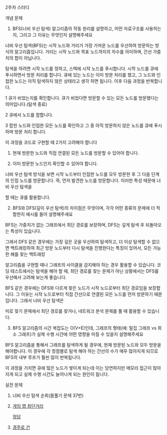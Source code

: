 2주차 스터디

개념 문제

1. BFS(너비 우선 탐색) 알고리즘의 작동 원리를 설명하고, 어떤 자료구조를 사용하는지, 그리고 그 이유는 무엇인지 설명해주세요

너비 우선 탐색(BFS)는 시작 노드와 거리가 가장 가까운 노드를 우선하여 방문하는 방식의 알고리즘입니다. 거리는 시작 노드와 목표 노드까지의 차수를 의미하며, 간선 가중치의 합이 아닙니다.

탐색을 하려면 시작 노드를 정하고, 스택에 시작 노드를 푸시합니다. 시작 노드를 큐에 푸시하면서 방문 처리를 합니다. 큐에 있는 노드는 이미 방문 처리를 했고, 그 노드와 인접한 노드는 아직
탐색하지 않은 상태라고 생각 하면 됩니다. 이후 다음 과정을 반복합니다.

1 큐가 비었는지를 확인합니다. 큐가 비었다면 방문할 수 있는 모든 노드를 방문했다는 의미입니다.(탐색 종료)

2 큐에서 노드를 팝합니다.

3 팝한 노드와 인접한 모든 노드를 확인하고 그 중 아직 방문하지 않은 노드를 큐에 푸시하며 방문 처리 합니다.

이 과정을 코드로 구현할 때 2가지 고려해야 합니다

1) 현재 방문한 노드와 직접 연결된 모든 노드를 방문할 수 있어야 합니다.

2) 이미 방문한 노드인지 확인할 수 있어야 합니다.

너비 우선 탐색 방식을 보면 시작 노드부터 인접한 노드를 모두 방문한 후 그 다음 단계의 인접 노드를 방문합니다. 즉, 먼저 발견한 노드를 방문합니다. 이러한 특성 때문에 너비 우선 탐색을

할 때는 큐를 활용합니다.

2. BFS와 DFS(깊이 우선 탐색)의 차이점은 무엇이며, 각각 어떤 종류의 문제에 더 적합한지 예시를 들어 설명해주세요

BFS는 가중치가 없는 그래프에서 최단 경로를 보장하며, DFS는 깊게 탐색 후 되돌아오는 특성이 있습니다.

그래서 DFS 같은 경우에는 가장 깊은 곳을 우선하여 탐색하고, 더 이상 탐색할 수 없으면 백트래킹하여 최근 방문 노드부터 다시 탐색을 진행한다는 특징이 있어서, 모든 가능한 해를 찾는 백트래킹 

알고리즘을 구현할 때나 그래프의 사이클을 감지해야 하는 경우 활용할 수 있습니다. 코딩 테스트에서는 탐색을 해야 할 때, 최단 경로를 찾는 문제가 아닌 상황에서는 DFS를 우선해서 고려해 보는게 좋습니다.


BFS 같은 경우에는 DFS와 다르게 찾은 노드가 시작 노드로부터 최단 경로임을 보장합니다. 그 이유는 시작 노드로부터 직접 간선으로 연결된 모든 노드를 먼저 방문하기 때문입니다. 그래서 너비 우선 탐색은

미로 찾기 문제에서 최단 경로를 찾거나, 네트워크 분석 문제를 풀 때 활용할 수 있습니다.

3. BFS 알고리즘의 시간 복잡도는 O(V+E)인데, 그래프의 형태(예: 밀집 그래프 vs 희소 그래프)가 실제 수행 시간에 어떤 영향을 미칠 수 있을지 설명해주세요

BFS 알고리즘을 통해서 그래프를 탐색하게 될 경우에, 현재 방문된 노드와 모두 방문을 해야합니다. 이 경우에 각 정점별로 탐색 해야 하는 간선의 수가 매우 많아지게 되므로 BFS의 내부 루프가 훨씬 많이 반복됩니다.

이 과정을 거치면 큐에 많은 노드가 쌓이게 되는데 이는 당연하지만 메모리 접근이 많아지게 되고 실제 수행 시간도 늘어나게 되는 원인이 됩니다.

실전 문제

1. 너비 우선 탐색 순회(몸풀기 문제 37번)

2. [게임 맵 최단거리](https://school.programmers.co.kr/learn/courses/30/lessons/1844)

   [정답](https://github.com/ruminex/programmers/blob/main/2ndweek/Gms.py)

4. [경주로 건](https://school.programmers.co.kr/learn/courses/30/lessons/67259)
